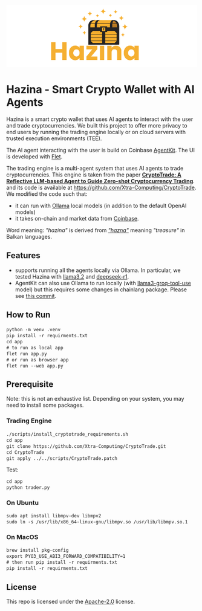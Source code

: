 ![logo](assets/banner.png)

# Hazina - Smart Crypto Wallet with AI Agents

Hazina is a smart crypto wallet that uses AI agents to interact with the user and trade cryptocurrencies. We built this project to offer more privacy to end users by running the trading engine locally or on cloud servers with trusted execution environments (TEE).

The AI agent interacting with the user is build on Coinbase [AgentKit](https://github.com/coinbase/agentkit). The UI is developed with [Flet](https://flet.dev/).

The trading engine is a multi-agent system that uses AI agents to trade cryptocurrencies. This engine is taken from the
paper [**CryptoTrade: A Reflective LLM-based Agent to Guide Zero-shot Cryptocurrency Trading**](https://arxiv.org/abs/2407.09546). and its code is available at https://github.com/Xtra-Computing/CryptoTrade. We modified the code such that:
- it can run with [Ollama](https://ollama.com/) local models (in addition to the default OpenAI models)
- it takes on-chain and market data from [Coinbase](https://docs.cdp.coinbase.com/exchange/docs/welcome).

Word meaning: _"hazina"_ is derived from [_"hazna"_](https://en.wiktionary.org/wiki/hazna) meaning _"treasure"_ in Balkan languages.

## Features
- supports running all the agents locally via Ollama. In particular, we tested Hazina with [llama3.2](https://ollama.com/library/llama3.2) and [deepseek-r1](https://ollama.com/library/deepseek-r1).
- AgentKit can also use Ollama to run locally (with [llama3-groq-tool-use](https://ollama.com/library/llama3-groq-tool-use) model) but this requires some changes in chainlang package. Please see [this commit](https://github.com/dloghin/langchain/commit/52f58d97c3a2824262b497f0517ce112186447e8).


## How to Run

```
python -m venv .venv
pip install -r requirments.txt
cd app
# to run as local app
flet run app.py
# or run as browser app
flet run --web app.py
```

## Prerequisite

Note: this is not an exhaustive list. Depending on your system, you may need to install some packages.

### Trading Engine

```
./scripts/install_cryptotrade_requirements.sh
cd app
git clone https://github.com/Xtra-Computing/CryptoTrade.git
cd CryptoTrade
git apply ../../scripts/CryptoTrade.patch
```

Test:
```
cd app
python trader.py
```

### On Ubuntu

```
sudo apt install libmpv-dev libmpv2
sudo ln -s /usr/lib/x86_64-linux-gnu/libmpv.so /usr/lib/libmpv.so.1
```

### On MacOS

```
brew install pkg-config
export PYO3_USE_ABI3_FORWARD_COMPATIBILITY=1
# then run pip install -r requirments.txt
pip install -r requirments.txt
```

## License

This repo is licensed under the [Apache-2.0](https://www.apache.org/licenses/LICENSE-2.0) license.